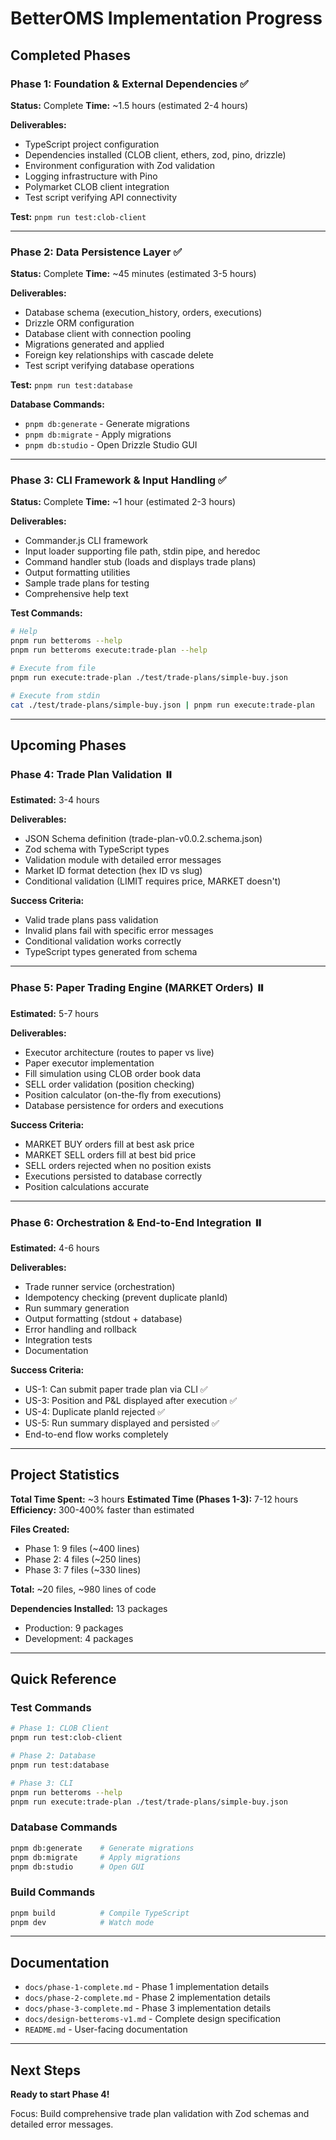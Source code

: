 # BetterOMS Implementation Progress

## Completed Phases

### Phase 1: Foundation & External Dependencies ✅
**Status:** Complete
**Time:** ~1.5 hours (estimated 2-4 hours)

**Deliverables:**
- TypeScript project configuration
- Dependencies installed (CLOB client, ethers, zod, pino, drizzle)
- Environment configuration with Zod validation
- Logging infrastructure with Pino
- Polymarket CLOB client integration
- Test script verifying API connectivity

**Test:** `pnpm run test:clob-client`

---

### Phase 2: Data Persistence Layer ✅
**Status:** Complete
**Time:** ~45 minutes (estimated 3-5 hours)

**Deliverables:**
- Database schema (execution_history, orders, executions)
- Drizzle ORM configuration
- Database client with connection pooling
- Migrations generated and applied
- Foreign key relationships with cascade delete
- Test script verifying database operations

**Test:** `pnpm run test:database`

**Database Commands:**
- `pnpm db:generate` - Generate migrations
- `pnpm db:migrate` - Apply migrations
- `pnpm db:studio` - Open Drizzle Studio GUI

---

### Phase 3: CLI Framework & Input Handling ✅
**Status:** Complete
**Time:** ~1 hour (estimated 2-3 hours)

**Deliverables:**
- Commander.js CLI framework
- Input loader supporting file path, stdin pipe, and heredoc
- Command handler stub (loads and displays trade plans)
- Output formatting utilities
- Sample trade plans for testing
- Comprehensive help text

**Test Commands:**
```bash
# Help
pnpm run betteroms --help
pnpm run betteroms execute:trade-plan --help

# Execute from file
pnpm run execute:trade-plan ./test/trade-plans/simple-buy.json

# Execute from stdin
cat ./test/trade-plans/simple-buy.json | pnpm run execute:trade-plan
```

---

## Upcoming Phases

### Phase 4: Trade Plan Validation ⏸️
**Estimated:** 3-4 hours

**Deliverables:**
- JSON Schema definition (trade-plan-v0.0.2.schema.json)
- Zod schema with TypeScript types
- Validation module with detailed error messages
- Market ID format detection (hex ID vs slug)
- Conditional validation (LIMIT requires price, MARKET doesn't)

**Success Criteria:**
- Valid trade plans pass validation
- Invalid plans fail with specific error messages
- Conditional validation works correctly
- TypeScript types generated from schema

---

### Phase 5: Paper Trading Engine (MARKET Orders) ⏸️
**Estimated:** 5-7 hours

**Deliverables:**
- Executor architecture (routes to paper vs live)
- Paper executor implementation
- Fill simulation using CLOB order book data
- SELL order validation (position checking)
- Position calculator (on-the-fly from executions)
- Database persistence for orders and executions

**Success Criteria:**
- MARKET BUY orders fill at best ask price
- MARKET SELL orders fill at best bid price
- SELL orders rejected when no position exists
- Executions persisted to database correctly
- Position calculations accurate

---

### Phase 6: Orchestration & End-to-End Integration ⏸️
**Estimated:** 4-6 hours

**Deliverables:**
- Trade runner service (orchestration)
- Idempotency checking (prevent duplicate planId)
- Run summary generation
- Output formatting (stdout + database)
- Error handling and rollback
- Integration tests
- Documentation

**Success Criteria:**
- US-1: Can submit paper trade plan via CLI ✅
- US-3: Position and P&L displayed after execution ✅
- US-4: Duplicate planId rejected ✅
- US-5: Run summary displayed and persisted ✅
- End-to-end flow works completely

---

## Project Statistics

**Total Time Spent:** ~3 hours
**Estimated Time (Phases 1-3):** 7-12 hours
**Efficiency:** 300-400% faster than estimated

**Files Created:**
- Phase 1: 9 files (~400 lines)
- Phase 2: 4 files (~250 lines)
- Phase 3: 7 files (~330 lines)

**Total:** ~20 files, ~980 lines of code

**Dependencies Installed:** 13 packages
- Production: 9 packages
- Development: 4 packages

---

## Quick Reference

### Test Commands
```bash
# Phase 1: CLOB Client
pnpm run test:clob-client

# Phase 2: Database
pnpm run test:database

# Phase 3: CLI
pnpm run betteroms --help
pnpm run execute:trade-plan ./test/trade-plans/simple-buy.json
```

### Database Commands
```bash
pnpm db:generate    # Generate migrations
pnpm db:migrate     # Apply migrations
pnpm db:studio      # Open GUI
```

### Build Commands
```bash
pnpm build          # Compile TypeScript
pnpm dev            # Watch mode
```

---

## Documentation

- `docs/phase-1-complete.md` - Phase 1 implementation details
- `docs/phase-2-complete.md` - Phase 2 implementation details
- `docs/phase-3-complete.md` - Phase 3 implementation details
- `docs/design-betteroms-v1.md` - Complete design specification
- `README.md` - User-facing documentation

---

## Next Steps

**Ready to start Phase 4!**

Focus: Build comprehensive trade plan validation with Zod schemas and detailed error messages.
